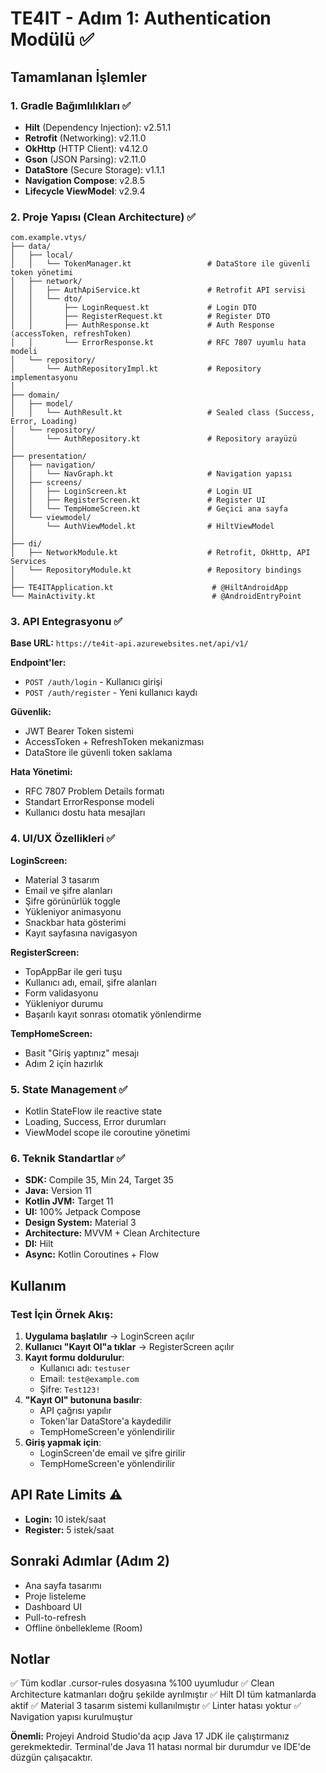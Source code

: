# TE4IT - Adım 1: Authentication Modülü ✅

## Tamamlanan İşlemler

### 1. Gradle Bağımlılıkları ✅
- **Hilt** (Dependency Injection): v2.51.1
- **Retrofit** (Networking): v2.11.0
- **OkHttp** (HTTP Client): v4.12.0
- **Gson** (JSON Parsing): v2.11.0
- **DataStore** (Secure Storage): v1.1.1
- **Navigation Compose**: v2.8.5
- **Lifecycle ViewModel**: v2.9.4

### 2. Proje Yapısı (Clean Architecture) ✅

```
com.example.vtys/
├── data/
│   ├── local/
│   │   └── TokenManager.kt                 # DataStore ile güvenli token yönetimi
│   ├── network/
│   │   ├── AuthApiService.kt               # Retrofit API servisi
│   │   └── dto/
│   │       ├── LoginRequest.kt             # Login DTO
│   │       ├── RegisterRequest.kt          # Register DTO
│   │       ├── AuthResponse.kt             # Auth Response (accessToken, refreshToken)
│   │       └── ErrorResponse.kt            # RFC 7807 uyumlu hata modeli
│   └── repository/
│       └── AuthRepositoryImpl.kt           # Repository implementasyonu
│
├── domain/
│   ├── model/
│   │   └── AuthResult.kt                   # Sealed class (Success, Error, Loading)
│   └── repository/
│       └── AuthRepository.kt               # Repository arayüzü
│
├── presentation/
│   ├── navigation/
│   │   └── NavGraph.kt                     # Navigation yapısı
│   ├── screens/
│   │   ├── LoginScreen.kt                  # Login UI
│   │   ├── RegisterScreen.kt               # Register UI
│   │   └── TempHomeScreen.kt               # Geçici ana sayfa
│   └── viewmodel/
│       └── AuthViewModel.kt                # HiltViewModel
│
├── di/
│   ├── NetworkModule.kt                    # Retrofit, OkHttp, API Services
│   └── RepositoryModule.kt                 # Repository bindings
│
├── TE4ITApplication.kt                      # @HiltAndroidApp
└── MainActivity.kt                          # @AndroidEntryPoint
```

### 3. API Entegrasyonu ✅

**Base URL:** `https://te4it-api.azurewebsites.net/api/v1/`

**Endpoint'ler:**
- `POST /auth/login` - Kullanıcı girişi
- `POST /auth/register` - Yeni kullanıcı kaydı

**Güvenlik:**
- JWT Bearer Token sistemi
- AccessToken + RefreshToken mekanizması
- DataStore ile güvenli token saklama

**Hata Yönetimi:**
- RFC 7807 Problem Details formatı
- Standart ErrorResponse modeli
- Kullanıcı dostu hata mesajları

### 4. UI/UX Özellikleri ✅

**LoginScreen:**
- Material 3 tasarım
- Email ve şifre alanları
- Şifre görünürlük toggle
- Yükleniyor animasyonu
- Snackbar hata gösterimi
- Kayıt sayfasına navigasyon

**RegisterScreen:**
- TopAppBar ile geri tuşu
- Kullanıcı adı, email, şifre alanları
- Form validasyonu
- Yükleniyor durumu
- Başarılı kayıt sonrası otomatik yönlendirme

**TempHomeScreen:**
- Basit "Giriş yaptınız" mesajı
- Adım 2 için hazırlık

### 5. State Management ✅
- Kotlin StateFlow ile reactive state
- Loading, Success, Error durumları
- ViewModel scope ile coroutine yönetimi

### 6. Teknik Standartlar ✅
- **SDK:** Compile 35, Min 24, Target 35
- **Java:** Version 11
- **Kotlin JVM:** Target 11
- **UI:** 100% Jetpack Compose
- **Design System:** Material 3
- **Architecture:** MVVM + Clean Architecture
- **DI:** Hilt
- **Async:** Kotlin Coroutines + Flow

## Kullanım

### Test İçin Örnek Akış:

1. **Uygulama başlatılır** → LoginScreen açılır
2. **Kullanıcı "Kayıt Ol"a tıklar** → RegisterScreen açılır
3. **Kayıt formu doldurulur**:
   - Kullanıcı adı: `testuser`
   - Email: `test@example.com`
   - Şifre: `Test123!`
4. **"Kayıt Ol" butonuna basılır**:
   - API çağrısı yapılır
   - Token'lar DataStore'a kaydedilir
   - TempHomeScreen'e yönlendirilir
5. **Giriş yapmak için**:
   - LoginScreen'de email ve şifre girilir
   - TempHomeScreen'e yönlendirilir

## API Rate Limits ⚠️

- **Login:** 10 istek/saat
- **Register:** 5 istek/saat

## Sonraki Adımlar (Adım 2)

- Ana sayfa tasarımı
- Proje listeleme
- Dashboard UI
- Pull-to-refresh
- Offline önbellekleme (Room)

## Notlar

✅ Tüm kodlar .cursor-rules dosyasına %100 uyumludur
✅ Clean Architecture katmanları doğru şekilde ayrılmıştır
✅ Hilt DI tüm katmanlarda aktif
✅ Material 3 tasarım sistemi kullanılmıştır
✅ Linter hatası yoktur
✅ Navigation yapısı kurulmuştur

**Önemli:** Projeyi Android Studio'da açıp Java 17 JDK ile çalıştırmanız gerekmektedir. Terminal'de Java 11 hatası normal bir durumdur ve IDE'de düzgün çalışacaktır.

